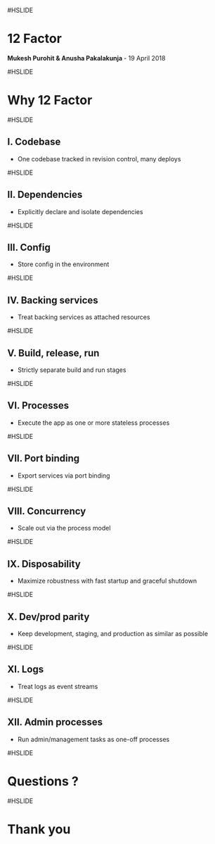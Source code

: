 #HSLIDE

# 12 Factor

<span class="primary"><strong>Mukesh Purohit & Anusha Pakalakunja </strong></span> - 19 April 2018

#HSLIDE

# Why 12 Factor

#HSLIDE

## I. Codebase
- One codebase tracked in revision control, many deploys

#HSLIDE

## II. Dependencies
- Explicitly declare and isolate dependencies

#HSLIDE

## III. Config
- Store config in the environment

#HSLIDE

## IV. Backing services
- Treat backing services as attached resources

#HSLIDE

## V. Build, release, run
- Strictly separate build and run stages

#HSLIDE

## VI. Processes
- Execute the app as one or more stateless processes

#HSLIDE

## VII. Port binding
- Export services via port binding

#HSLIDE

## VIII. Concurrency
- Scale out via the process model

#HSLIDE

## IX. Disposability
- Maximize robustness with fast startup and graceful shutdown

#HSLIDE

## X. Dev/prod parity
- Keep development, staging, and production as similar as possible

#HSLIDE

## XI. Logs
- Treat logs as event streams

#HSLIDE

## XII. Admin processes
- Run admin/management tasks as one-off processes

#HSLIDE

# Questions ?

#HSLIDE

# Thank you
